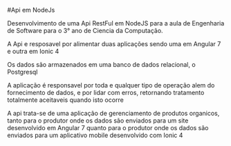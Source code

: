 #Api em NodeJs

Desenvolvimento de uma Api RestFul em NodeJS para a aula de Engenharia de Software para o 3° ano de Ciencia da Computação.

A Api e resposavel por alimentar duas aplicações sendo uma em Angular 7 e outra em Ionic 4

Os dados são armazenados em uma banco de dados relacional, o Postgresql

A aplicação é responsavel por toda e qualquer tipo de operação alem do fornecimento de dados, e por lidar com erros, retornando tratamento totalmente aceitaveis quando isto ocorre

A api trata-se de uma aplicação de gerenciamento de produtos organicos, tanto para o produtor onde os dados são enviados para um site desenvolvido em Angular 7 quanto para o produtor onde os dados são enviados para um aplicativo mobile desenvolvido com Ionic 4
